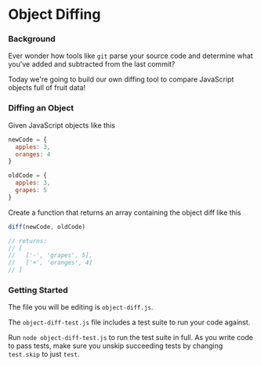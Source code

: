 # Object Diffing

### Background

Ever wonder how tools like `git` parse your source code and determine what
you've added and subtracted from the last commit?

Today we're going to build our own diffing tool to compare JavaScript objects
full of fruit data!

### Diffing an Object

Given JavaScript objects like this

```javascript
newCode = {
  apples: 3,
  oranges: 4
}

oldCode = {
  apples: 3,
  grapes: 5
}
```

Create a function that returns an array containing the object diff like this

```javascript
diff(newCode, oldCode)

// returns:
// [
//   ['-', 'grapes', 5],
//   ['+', 'oranges', 4]
// ]
```

### Getting Started

The file you will be editing is `object-diff.js`.

The `object-diff-test.js` file includes a test suite to run your code against.

Run `node object-diff-test.js` to run the test suite in full. As you write code
to pass tests, make sure you unskip succeeding tests by changing `test.skip` to
just `test`.
